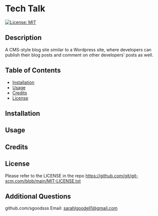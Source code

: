 # Tech Talk
  [![License: MIT](https://img.shields.io/badge/License-MIT-yellow.svg)](https://opensource.org/licenses/MIT)

  ## Description

  A CMS-style blog site similar to a Wordpress site, where developers can publish their blog posts and comment on other developers’ posts as well.

  ## Table of Contents 

  - [Installation](#installation)
  - [Usage](#usage)
  - [Credits](#credits)
  - [License](#license)

  ## Installation

  

  ## Usage

  

  ## Credits
  
  

  ## License
  Please refer to the LICENSE in the repo
  https://github.com/git/git-scm.com/blob/main/MIT-LICENSE.txt

  ## Additional Questions
  github.com/sgoodsss
  Email: sarahlgoodell1@gmail.com